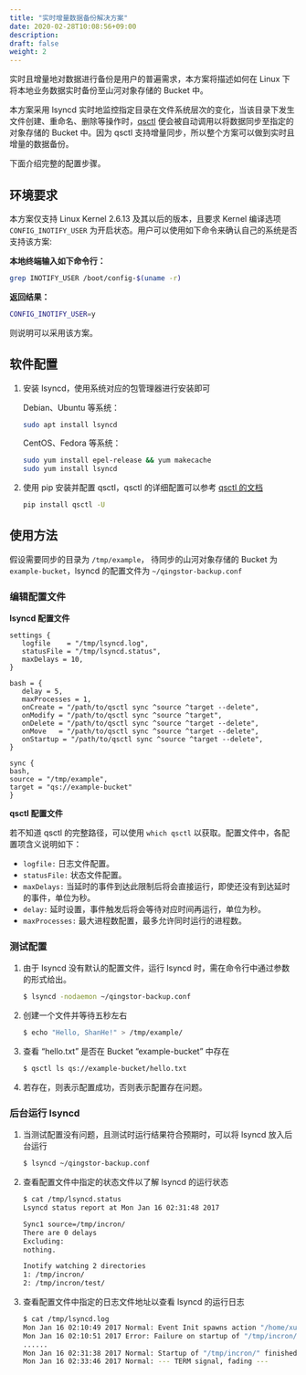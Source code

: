 ```yaml
---
title: "实时增量数据备份解决方案"
date: 2020-02-28T10:08:56+09:00
description:
draft: false
weight: 2
---
```



实时且增量地对数据进行备份是用户的普遍需求，本方案将描述如何在 Linux 下将本地业务数据实时备份至山河对象存储的 Bucket 中。

本方案采用 lsyncd 实时地监控指定目录在文件系统层次的变化，当该目录下发生文件创建、重命名、删除等操作时，[qsctl](/storage/object-storage/manual/tool/qsctl/) 便会被自动调用以将数据同步至指定的对象存储的 Bucket 中。因为 qsctl 支持增量同步，所以整个方案可以做到实时且增量的数据备份。

下面介绍完整的配置步骤。

## 环境要求

本方案仅支持 Linux Kernel 2.6.13 及其以后的版本，且要求 Kernel 编译选项 `CONFIG_INOTIFY_USER` 为开启状态。用户可以使用如下命令来确认自己的系统是否支持该方案:

**本地终端输入如下命令行：**
```bash
grep INOTIFY_USER /boot/config-$(uname -r)
```

**返回结果：**

```bash
CONFIG_INOTIFY_USER=y
```

则说明可以采用该方案。

## 软件配置

1. 安装 lsyncd，使用系统对应的包管理器进行安装即可

   Debian、Ubuntu 等系统：

   ```bash
   sudo apt install lsyncd
   ```

   CentOS、Fedora 等系统：

   ```bash
   sudo yum install epel-release && yum makecache
   sudo yum install lsyncd
   ```

2. 使用 pip 安装并配置 qsctl，qsctl 的详细配置可以参考 [qsctl 的文档](/storage/object-storage/manual/tool/qsctl/)

   ```bash
   pip install qsctl -U
   ```

## 使用方法

假设需要同步的目录为 `/tmp/example`， 待同步的山河对象存储的 Bucket 为 `example-bucket`，lsyncd 的配置文件为 `~/qingstor-backup.conf`

### 编辑配置文件

**lsyncd 配置文件**
   ```plain_text
   settings {
      logfile    = "/tmp/lsyncd.log",
      statusFile = "/tmp/lsyncd.status",
      maxDelays = 10,
   }

   bash = {
      delay = 5,
      maxProcesses = 1,
      onCreate = "/path/to/qsctl sync ^source ^target --delete",
      onModify = "/path/to/qsctl sync ^source ^target",
      onDelete = "/path/to/qsctl sync ^source ^target --delete",
      onMove   = "/path/to/qsctl sync ^source ^target --delete",
      onStartup = "/path/to/qsctl sync ^source ^target --delete",
   }

   sync {
   bash,
   source = "/tmp/example",
   target = "qs://example-bucket"
   }
   ```

**qsctl 配置文件**

若不知道 qsctl 的完整路径，可以使用 `which qsctl` 以获取。配置文件中，各配置项含义说明如下：

- `logfile:` 日志文件配置。
- `statusFile:` 状态文件配置。
- `maxDelays:` 当延时的事件到达此限制后将会直接运行，即使还没有到达延时的事件，单位为秒。
- `delay:` 延时设置，事件触发后将会等待对应时间再运行，单位为秒。
- `maxProcesses:` 最大进程数配置，最多允许同时运行的进程数。

### 测试配置

1. 由于 lsyncd 没有默认的配置文件，运行 lsyncd 时，需在命令行中通过参数的形式给出。

   ```bash
   $ lsyncd -nodaemon ~/qingstor-backup.conf
   ```

2. 创建一个文件并等待五秒左右

   ```bash
   $ echo "Hello, ShanHe!" > /tmp/example/
   ```

3. 查看 “hello.txt” 是否在 Bucket “example-bucket” 中存在

   ```bash
   $ qsctl ls qs://example-bucket/hello.txt
   ```

4. 若存在，则表示配置成功，否则表示配置存在问题。

### 后台运行 lsyncd

1. 当测试配置没有问题，且测试时运行结果符合预期时，可以将 lsyncd 放入后台运行

   ```bash
   $ lsyncd ~/qingstor-backup.conf
   ```

2. 查看配置文件中指定的状态文件以了解 lsyncd 的运行状态

   ```bash
   $ cat /tmp/lsyncd.status
   Lsyncd status report at Mon Jan 16 02:31:48 2017

   Sync1 source=/tmp/incron/
   There are 0 delays
   Excluding:
   nothing.

   Inotify watching 2 directories
   1: /tmp/incron/
   2: /tmp/incron/test/
   ```

3. 查看配置文件中指定的日志文件地址以查看 lsyncd 的运行日志

   ```bash
   $ cat /tmp/lsyncd.log
   Mon Jan 16 02:10:49 2017 Normal: Event Init spawns action "/home/xuanwo/.pyenv/shims/qsctl"
   Mon Jan 16 02:10:51 2017 Error: Failure on startup of "/tmp/incron/".
   ......
   Mon Jan 16 02:31:38 2017 Normal: Startup of "/tmp/incron/" finished.
   Mon Jan 16 02:33:46 2017 Normal: --- TERM signal, fading ---
   ```

